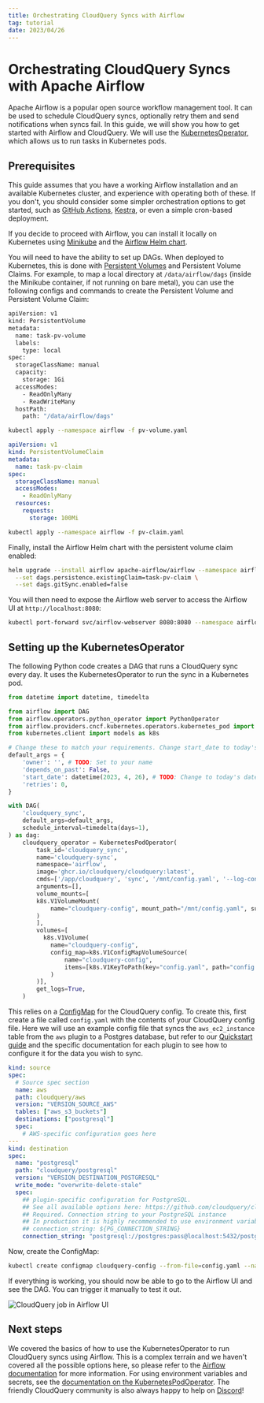 ```yaml
---
title: Orchestrating CloudQuery Syncs with Airflow
tag: tutorial
date: 2023/04/26
---
```


# Orchestrating CloudQuery Syncs with Apache Airflow

Apache Airflow is a popular open source workflow management tool. It can be used to schedule CloudQuery syncs, optionally retry them and send notifications when syncs fail. In this guide, we will show you how to get started with Airflow and CloudQuery. We will use the [KubernetesOperator](https://airflow.apache.org/docs/apache-airflow-providers-cncf-kubernetes/stable/operators.html), which allows us to run tasks in Kubernetes pods. 

## Prerequisites

This guide assumes that you have a working Airflow installation and an available Kubernetes cluster, and experience with operating both of these. If you don't, you should consider some simpler orchestration options to get started, such as [GitHub Actions](/docs/deployment/github-actions), [Kestra](/docs/deployment/kestra), or even a simple cron-based deployment. 

If you decide to proceed with Airflow, you can install it locally on Kubernetes using [Minikube](https://minikube.sigs.k8s.io/) and the [Airflow Helm chart](https://airflow.apache.org/docs/helm-chart/). 

You will need to have the ability to set up DAGs. When deployed to Kubernetes, this is done with [Persistent Volumes](https://kubernetes.io/docs/concepts/storage/persistent-volumes/) and Persistent Volume Claims. For example, to map a local directory at `/data/airflow/dags` (inside the Minikube container, if not running on bare metal), you can use the following configs and commands to create the Persistent Volume and Persistent Volume Claim:

```bash copy filename="pv-volume.yaml"
apiVersion: v1
kind: PersistentVolume
metadata:
  name: task-pv-volume
  labels:
    type: local
spec:
  storageClassName: manual
  capacity:
    storage: 1Gi
  accessModes:
    - ReadOnlyMany
    - ReadWriteMany
  hostPath:
    path: "/data/airflow/dags"
``` 

```bash copy
kubectl apply --namespace airflow -f pv-volume.yaml
```

```yaml copy filename="pv-claim.yaml"
apiVersion: v1
kind: PersistentVolumeClaim
metadata:
  name: task-pv-claim
spec:
  storageClassName: manual
  accessModes:
    - ReadOnlyMany
  resources:
    requests:
      storage: 100Mi
```

```bash copy
kubectl apply --namespace airflow -f pv-claim.yaml
```

Finally, install the Airflow Helm chart with the persistent volume claim enabled:

```bash copy
helm upgrade --install airflow apache-airflow/airflow --namespace airflow --create-namespace --set dags.persistence.enabled=true \
  --set dags.persistence.existingClaim=task-pv-claim \
  --set dags.gitSync.enabled=false
```

You will then need to expose the Airflow web server to access the Airflow UI at `http://localhost:8080`:

```bash copy
kubectl port-forward svc/airflow-webserver 8080:8080 --namespace airflow
```

## Setting up the KubernetesOperator

The following Python code creates a DAG that runs a CloudQuery sync every day. It uses the KubernetesOperator to run the sync in a Kubernetes pod. 

```python copy filename="cloudquery.py"
from datetime import datetime, timedelta

from airflow import DAG
from airflow.operators.python_operator import PythonOperator
from airflow.providers.cncf.kubernetes.operators.kubernetes_pod import KubernetesPodOperator
from kubernetes.client import models as k8s

# Change these to match your requirements. Change start_date to today's date, but keep it static
default_args = {
    'owner': '', # TODO: Set to your name
    'depends_on_past': False,
    'start_date': datetime(2023, 4, 26), # TODO: Change to today's date
    'retries': 0,
}

with DAG(
    'cloudquery_sync',
    default_args=default_args,
    schedule_interval=timedelta(days=1),
) as dag:
    cloudquery_operator = KubernetesPodOperator(
        task_id='cloudquery_sync',
        name='cloudquery-sync',
        namespace='airflow',
        image='ghcr.io/cloudquery/cloudquery:latest',
        cmds=['/app/cloudquery', 'sync', '/mnt/config.yaml', '--log-console', '--log-level', 'info'],
        arguments=[],
        volume_mounts=[
        k8s.V1VolumeMount(
            name="cloudquery-config", mount_path="/mnt/config.yaml", sub_path="config.yaml", read_only=True
        )
        ],
        volumes=[
          k8s.V1Volume(
            name="cloudquery-config",
            config_map=k8s.V1ConfigMapVolumeSource(
                name="cloudquery-config",
                items=[k8s.V1KeyToPath(key="config.yaml", path="config.yaml")]
            )
        )],
        get_logs=True,
    )
```

This relies on a [ConfigMap](https://kubernetes.io/docs/concepts/configuration/configmap/) for the CloudQuery config. To create this, first create a file called `config.yaml` with the contents of your CloudQuery config file. Here we will use an example config file that syncs the `aws_ec2_instance` table from the `aws` plugin to a Postgres database, but refer to our [Quickstart guide](/docs/quickstart/) and the specific documentation for each plugin to see how to configure it for the data you wish to sync. 

```yaml copy filename="config.yaml"
kind: source
spec:
  # Source spec section
  name: aws
  path: cloudquery/aws
  version: "VERSION_SOURCE_AWS"
  tables: ["aws_s3_buckets"]
  destinations: ["postgresql"]
  spec:
    # AWS-specific configuration goes here
---
kind: destination
spec:
  name: "postgresql"
  path: "cloudquery/postgresql"
  version: "VERSION_DESTINATION_POSTGRESQL"
  write_mode: "overwrite-delete-stale"
  spec:
    ## plugin-specific configuration for PostgreSQL.
    ## See all available options here: https://github.com/cloudquery/cloudquery/tree/main/plugins/destination/postgresql#postgresql-spec
    ## Required. Connection string to your PostgreSQL instance
    ## In production it is highly recommended to use environment variable expansion
    ## connection_string: ${PG_CONNECTION_STRING}
    connection_string: "postgresql://postgres:pass@localhost:5432/postgres?sslmode=disable"
```

Now, create the ConfigMap:

```bash copy
kubectl create configmap cloudquery-config --from-file=config.yaml --namespace airflow
```

If everything is working, you should now be able to go to the Airflow UI and see the DAG. You can trigger it manually to test it out.

![CloudQuery job in Airflow UI](/images/docs/deployment/airflow.png)

## Next steps

We covered the basics of how to use the KubernetesOperator to run CloudQuery syncs using Airflow. This is a complex terrain and we haven't covered all the possible options here, so please refer to the [Airflow documentation](https://airflow.apache.org/docs/apache-airflow/stable/index.html) for more information. For using environment variables and secrets, see the [documentation on the KubernetesPodOperator](https://airflow.apache.org/docs/apache-airflow-providers-cncf-kubernetes/stable/operators.html). The friendly CloudQuery community is also always happy to help on [Discord](https://www.cloudquery.io/discord)!